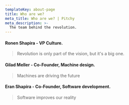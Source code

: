 ```yaml
---
templateKey: about-page
title: Who are we?
meta_title: Who are we? | Pitchy
meta_description: >-
  The team behind the revolution.
---
```

#### Ronen Shapira - VP Culture.
> Revolution is only part of the vision, but it's a big one.

#### Gilad Meller - Co-Founder, Machine design.
> Machines are driving the future

#### Eran Shapira - Co-Founder, Software development.
> Software improves our reality

